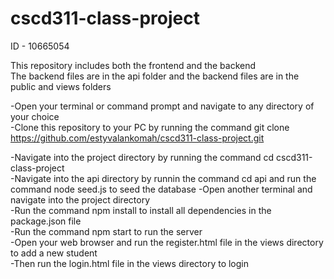 # cscd311-class-project  

ID - 10665054

This repository includes both the frontend and the backend  
The backend files are in the api folder and the backend files are in the public and views folders

-Open your terminal or command prompt and navigate to any directory of your choice  
-Clone this repository to your PC by running the command git clone https://github.com/estyvalankomah/cscd311-class-project.git  

-Navigate into the project directory by running the command cd cscd311-class-project  
-Navigate into the api directory by runnin the command cd api and run the command node seed.js to seed the database
-Open another terminal and navigate into the project directory  
-Run the command npm install to install all dependencies in the package.json file  
-Run the command npm start to run the server    
-Open your web browser and run the register.html file in the views directory to add a new student  
-Then run the login.html file in the views directory to login




